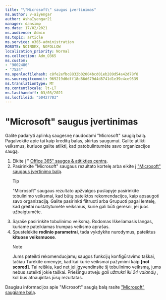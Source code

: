 ```yaml
---
title: "\"Microsoft\" saugus įvertinimas"
ms.author: v-aiyengar
author: AshaIyengar21
manager: dansimp
ms.date: 17/02/2021
ms.audience: Admin
ms.topic: article
ms.service: o365-administration
ROBOTS: NOINDEX, NOFOLLOW
localization_priority: Normal
ms.collection: Adm_O365
ms.custom:
- "9002486"
- "7524"
ms.openlocfilehash: c8fe2efbc8832b02004bcd01eb289d54a42d78f8
ms.sourcegitcommit: 969219d6dff18d86d679d4d8741d1e39e4ce9539
ms.translationtype: MT
ms.contentlocale: lt-LT
ms.lasthandoff: 03/03/2021
ms.locfileid: "50427703"
---
```

# <a name="microsoft-secure-score"></a>"Microsoft" saugus įvertinimas

Galite padaryti aplinką saugesnę naudodami "Microsoft" saugią balą. Pagalvokite apie tai kaip kreditų balas, skirtas saugumui. Galite atlikti veiksmus, kuriuos galite atlikti, kad patobulintumėte savo organizacijos saugą.

1. Eikite į " [Office 365" saugos & atitikties centrą](https://go.microsoft.com/fwlink/p/?linkid=2077143).
1. Pasirinkite "Microsoft" saugaus rezultato kortelę arba eikite į ["Microsoft" saugaus įvertinimo balą](https://go.microsoft.com/fwlink/?linkid=2099589).
    > [!TIP]
    >  "Microsoft" saugaus rezultato apžvalgos puslapyje pasirinkite tobulinimo veiksmai, kad būtų pateiktos rekomendacijos, kaip apsaugoti savo organizaciją. Galite pasirinkti filtruoti arba Grupuoti pagal lentelę, kad greitai nustatytumėte veiksmus, kurie gali būti geresni, jei juos užbaigtumėte.
1. Sąraše pasirinkite tobulinimo veiksmą. Rodomas Iškeliamasis langas, kuriame pateikiamas trumpas veiksmo aprašas.
1. Spustelėkite **rodinio parametrai**, tada vykdykite nurodymus, pateiktus **kituose veiksmuose**.
    > [!NOTE]
    > Jums pateikti rekomenduojamų saugos funkcijų konfigūravimo taškai, tačiau Turėkite omenyje, kad kai kurie veiksmai pažymimi kaip **[not scored]**. Tai reiškia, kad net jei įgyvendinsite šį tobulinimo veiksmą, jums nebus suteikti jokie taškai. Priešingu atveju *gali užtrukti iki 24 valandų* , kol bus atnaujintas jūsų rezultatas.

Daugiau informacijos apie "Microsoft" saugią balą rasite ["Microsoft" saugiame balą](https://go.microsoft.com/fwlink/?linkid=2103077).
